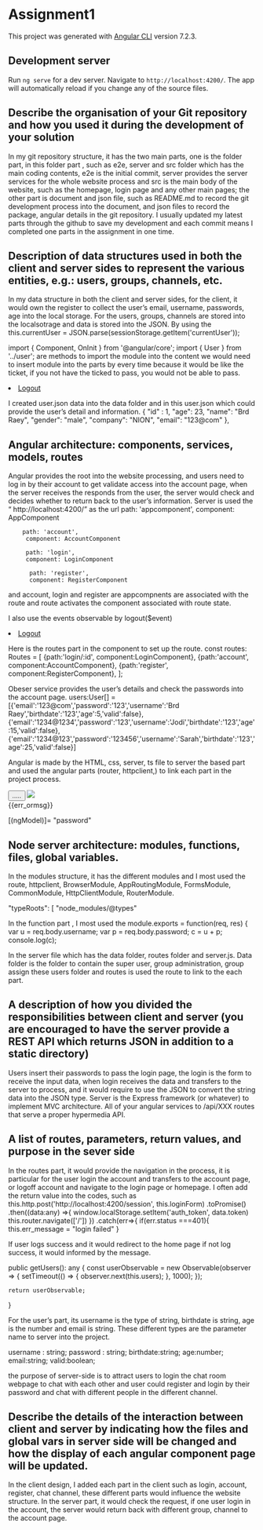 # Assignment1

This project was generated with [Angular CLI](https://github.com/angular/angular-cli) version 7.2.3.

## Development server

Run `ng serve` for a dev server. Navigate to `http://localhost:4200/`. The app will automatically reload if you change any of the source files.

## Describe the organisation of your Git repository and how you used it during the development of your solution 

In my git repository structure,  it has the two main parts, one is the folder part, in this folder part , such as e2e, server and src folder which has the main coding contents, e2e is the initial commit, server provides the server services for the whole website process and src is the main body of the website, such as the homepage, login page and any other main pages; the other part is document and json file, such as README.md to record the git development process into the document, and json files to record the package, angular details in the git repository.
I usually updated my latest parts through the github to save my development and each commit means I completed one parts in the assignment in one time.



## Description of data structures used in both the client and server sides to represent the various entities, e.g.: users, groups, channels, etc. 

In my data structure in both the client and server sides, for the client, it would own the register to collect the user’s email, username, passwords, age into the local storage.  For the users, groups, channels are stored into the localsotrage and data is stored into the JSON. By using the this.currentUser = JSON.parse(sessionStorage.getItem('currentUser'));  

import { Component, OnInit } from '@angular/core';  import { User } from '../user'; are methods to import the module into the content we would need to insert module into the parts by every time because it would be like the ticket, if you not have the ticked to pass, you would not be able to pass.


<li><a (click)="logout($event)" href="#">Logout</a> </li>

I created user.json data into the data folder and in this user.json which could provide the user’s detail and information.  {
      "id" : 1,
      "age": 23,
      "name": "Brd Raey",
      "gender": "male",
      "company": "NION",
      "email": "123@com"
    },




## Angular architecture: components, services, models, routes

Angular provides the root into the website processing, and users need to log in by their account to get validate access into the account page, when the server receives the responds from the user, the server would check and decides whether to return back to the user’s information.
Server is used the “ http://localhost:4200/” as the url 
 path: 'appcomponent',
         component: AppComponent
       

        path: 'account', 
         component: AccountComponent 
       
         path: 'login',
         component: LoginComponent
      
          path: 'register',
          component: RegisterComponent
and account, login and register are appcompnents are associated with the route and route activates the component associated with route state.

I also use the events observable by  logout($event) 
<li><a (click)="logout($event)" href="#">Logout</a> </li>

Here is the routes part in the component to set up the route.
const routes: Routes = [
  {path:'login/:id', component:LoginComponent},
  {path:'account', component:AccountComponent},
  {path:'register', component:RegisterComponent},
];


Obeser service provides the user’s details and check the passwords into the account page.
  users:User[] = [{'email':'123@com','password':'123','username':'Brd Raey','birthdate':'123','age':5,'valid':false},
        {'email':'1234@1234','password':'123','username':'Jodi','birthdate':'123','age':15,'valid':false},
        {'email':'1234@123','password':'123456','username':'Sarah','birthdate':'123','age':25,'valid':false}]

Angular is made by the HTML, css, server, ts file to server the based part and used the angular parts (router, httpclient,) to link each part in the project process.
 <div class=" button">
         <button >.....</button>
         <image src="....."></image>
   </div>

<div class="alert alert-danger" *ngIf="err_message">{{err_ormsg}}</div>

[(ngModel)]= "password"



##  Node server architecture: modules, functions, files, global variables. 

In the modules structure, it has the different modules and I most used the route, httpclient, 
BrowserModule,
    AppRoutingModule,
    FormsModule,
    CommonModule,
    HttpClientModule,
    RouterModule.

"typeRoots": [
      "node_modules/@types"

In the function part , I most used the module.exports = function(req, res) {
    var u = req.body.username;
    var p = req.body.password;
    c = u + p;
    console.log(c);

In the server file which has the data folder, routes folder and server.js. Data folder is the folder to contain the super user, group administration, group assign these users folder and routes is used the route to link to the each part.


## A description of how you divided the responsibilities between client and server (you are encouraged to have the server provide a REST API which returns JSON in addition to a static directory) 
Users insert their passwords to pass the login page, the login is the form to receive the input data, when login receives the data and transfers to the server to process, and it would require to use the JSON to convert the string data into the JSON type. Server is the Express framework (or whatever) to implement MVC architecture.  All of your angular services to /api/XXX routes that serve a proper hypermedia API.



## A list of routes, parameters, return values, and purpose in the sever side 
In the routes part, it would provide the navigation in the process, it is particular for the user login the account and transfers to the account page, or logoff account and navigate to the login page or homepage. 
I often add the return value into the codes, such as 
this.http.post('http://localhost:4200/session', this.loginForm)
      .toPromise()
      .then((data:any) =>{
        window.localStorage.setItem('auth_token', data.token)
        this.router.navigate(['/'])
      })
      .catch(err=>{
          if(err.status ===401){
            this.err_message = "login failed"
          }

If user logs success and it would redirect to the home page if not log success, it would informed by the message.

   public getUsers(): any {
    const userObservable = new Observable(observer => {
           setTimeout(() => {
              observer.next(this.users);
           }, 1000);
    });

    return userObservable;
}

For the user’s part, its username is the type of string, birthdate is string, age is the number and email is string. These different types are the parameter name to server into the project. 

username : string;
    password : string;
    birthdate:string;
    age:number;
    email:string;
    valid:boolean;

the purpose of server-side is to attract users to login the chat room webpage to chat with each other and user could register and login by their password and chat with different people in the different channel.

## Describe the details of the interaction between client and server by indicating how the files and global vars in server side will be changed and how the display of each angular component page will be updated.

In the client design, I added each part in the client such as login, account, register, chat channel, these different parts would influence the website structure. In the server part, it would check the request, if one user login in the account, the server would return back with different group, channel to the account page.
